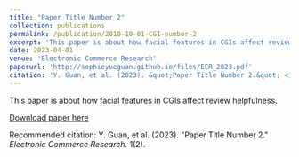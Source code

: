 ```yaml
---
title: "Paper Title Number 2"
collection: publications
permalink: /publication/2010-10-01-CGI-number-2
excerpt: 'This paper is about how facial features in CGIs affect review helpfulness.'
date: 2023-04-01
venue: 'Electronic Commerce Research'
paperurl: 'http://sophieyueguan.github.io/files/ECR_2023.pdf'
citation: 'Y. Guan, et al. (2023). &quot;Paper Title Number 2.&quot; <i>Electronic Commerce Research</i>. 1(2).'
---
```

This paper is about how facial features in CGIs affect review helpfulness.

[Download paper here](http://sophieyueguan.github.io/files/ECR_2023.pdf)

Recommended citation: Y. Guan, et al. (2023). "Paper Title Number 2." <i>Electronic Commerce Research</i>. 1(2).
